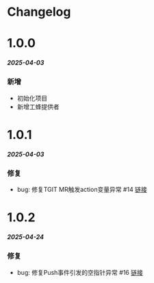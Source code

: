 # Changelog

# 1.0.0
##### 2025-04-03
### 新增
- 初始化项目
- 新增工蜂提供者

# 1.0.1
##### 2025-04-03
### 修复
- bug: 修复TGIT MR触发action变量异常 #14 [链接](https://github.com/bkdevops-projects/devops-scm/issues/14)

# 1.0.2
##### 2025-04-24
### 修复
- bug: 修复Push事件引发的空指针异常 #16 [链接](https://github.com/bkdevops-projects/devops-scm/issues/16)